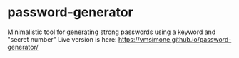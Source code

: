 # password-generator

Minimalistic tool for generating strong passwords using a keyword and "secret number"
Live version is here: https://vmsimone.github.io/password-generator/
